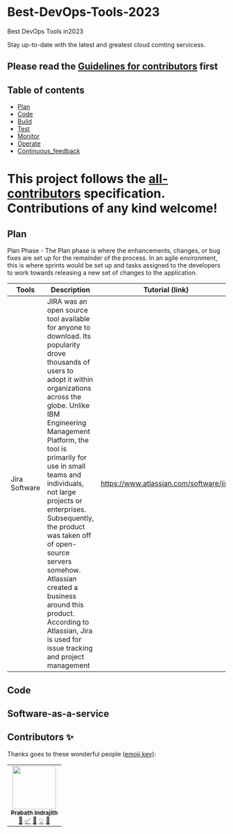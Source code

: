 # Best-DevOps-Tools-2023
Best DevOps Tools in2023
<!-- ALL-CONTRIBUTORS-BADGE:START - Do not remove or modify this section -->
<!--[![All Contributors](https://img.shields.io/badge/all_contributors-24-orange.svg?style=flat-square)](#contributors-)-->
<!-- ALL-CONTRIBUTORS-BADGE:END -->
Stay up-to-date with the latest and greatest cloud comting servicess.

## Please read the [Guidelines for contributors](./contribution.md) first
## Table of contents
* [Plan](#Plan)
* [Code](#code)
* [Build](#Build)
* [Test ](#Test)
* [Monitor](#Monitor)
* [Operate](#Operate)
* [Continuous_feedback](#Continuous_feedback)


This project follows the [all-contributors](https://github.com/all-contributors/all-contributors) specification. Contributions of any kind welcome!
=======

## Plan

Plan Phase -  The Plan phase is where the enhancements, changes, or bug fixes are set up for the remainder of the process. In an agile environment, this is where sprints would be set up and tasks assigned to the developers to work towards releasing a new set of changes to the application.

| Tools    | Description |  Tutorial (link) |
| -----    | ----------- |------------------|
| Jira Software| JIRA was an open source tool available for anyone to download. Its popularity drove thousands of users to adopt it within organizations across the globe. Unlike IBM Engineering Management Platform, the tool is primarily for use in small teams and individuals, not large projects or enterprises. Subsequently, the product was taken off of open-source servers somehow. Atlassian created a business around this product. According to Atlassian, Jira is used for issue tracking and project management | https://www.atlassian.com/software/jira |

<!--| [Tools](https://www.tools.net/) | discription here | [How to use service](https://tools-example.com)|-->

## Code




## Software-as-a-service





## Contributors ✨
Thanks goes to these wonderful people ([emoji key](https://allcontributors.org/docs/en/emoji-key)):

<!-- ALL-CONTRIBUTORS-LIST:START - Do not remove or modify this section -->
<!-- prettier-ignore-start -->
<!-- markdownlint-disable --> 
<table>
  <tr>
    <td align="center"><a href="https://github.com/Kobzpik"><img src="https://avatars.githubusercontent.com/u/57173720?s" width="100px;" alt=""/><br /><sub><b>Prabath Indrajith</b></sub></a><br /><a href="" title="Documentation">📖</a> <a href="" title="Tutorials">✅</a> <a href="" title="Reviewed Pull Requests">👀</a> <a href="" title="">💡</a> <a href="" title="Ideas, Planning, & Feedback">🤔</a></td> 
  <tr>
</table> 

<!-- markdownlint-restore 
<td align="center"><a href="https://github.com/User"><img src="https://avatars.githubusercontent.com/u/57099397?v=4?s=100" width="100px;" alt=""/><br /><sub><b>user </b></sub></a><br /><a href="" title="Documentation">📖</a> <a " title="Tutorials">✅</a></td>-->
<!-- prettier-ignore-end -->

<!-- ALL-CONTRIBUTORS-LIST:END -->

